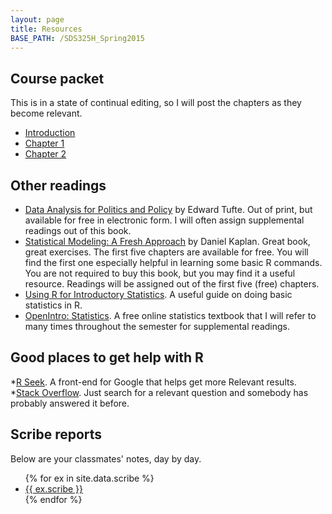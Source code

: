 ```yaml
---
layout: page
title: Resources
BASE_PATH: /SDS325H_Spring2015
---
```


Course packet
-------------

This is in a state of continual editing, so I will post the
  chapters as they become relevant. 

* [Introduction](/files/files/00-FrontMatter-Intro.pdf)  
* [Chapter 1](/files/01-ExplanationsAndEvidence.pdf)
* [Chapter 2](/files/02-ExploringMultivariateData.pdf)


Other readings
--------------

* [Data Analysis for Politics and Policy](files/DAPP.pdf) by Edward Tufte.  Out of print, but available for free in electronic form. I will often assign supplemental readings out of this book.  
* [Statistical Modeling: A Fresh Approach](http://www.mosaic-web.org/go/StatisticalModeling/Chapters/) by Daniel Kaplan.  Great book, great exercises.  The first five chapters are available for free.  You will find the first one especially helpful in learning some basic R commands.  You are not required to buy this book, but you may find it a useful resource. Readings will be assigned out of the first five (free) chapters.
* [Using R for Introductory Statistics](http://cran.r-project.org/doc/contrib/Verzani-SimpleR.pdf).  A useful guide on doing basic statistics in R.
* [OpenIntro: Statistics](https://www.openintro.org/stat/textbook.php).  A free online statistics textbook that I will refer to many times throughout the semester for supplemental readings.


Good places to get help with R
------------------------------
*[R Seek](http://rseek.org).  A front-end for Google that helps get more Relevant results.
*[Stack Overflow](http://stackoverflow.com). Just search for a relevant question and somebody has probably answered it before.


Scribe reports
--------------
Below are your classmates' notes, day by day.

<ul>
{% for ex in site.data.scribe %}
  <li>
    <a href="/files/scribe/{{ ex.scribe }}">
      {{ ex.scribe }}
    </a>
  </li>
{% endfor %}
</ul>
